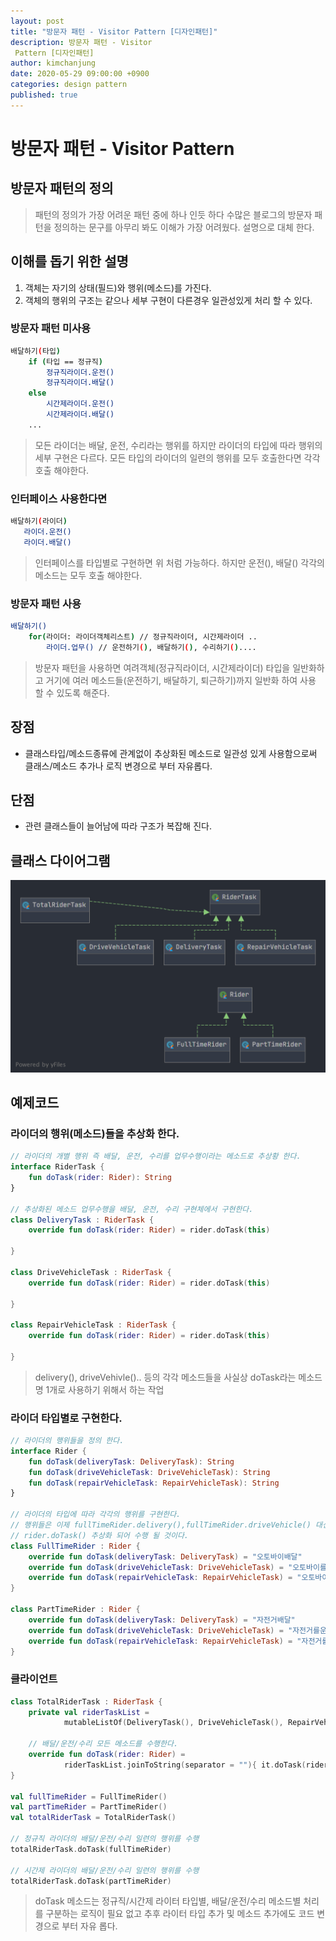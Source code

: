 ```yaml
---
layout: post
title: "방문자 패턴 - Visitor Pattern [디자인패턴]"
description: 방문자 패턴 - Visitor
 Pattern [디자인패턴]
author: kimchanjung
date: 2020-05-29 09:00:00 +0900
categories: design pattern
published: true
---
```


# 방문자 패턴 - Visitor Pattern 

## 방문자 패턴의 정의
> 패턴의 정의가 가장 어려운 패턴 중에 하나 인듯 하다 수많은 블로그의 방문자 패턴을 정의하는 문구를 아무리 봐도 이해가 가장 어려웠다. 설명으로 대체 한다.

## 이해를 돕기 위한 설명
1. 객체는 자기의 상태(필드)와 행위(메소드)를 가진다.
2. 객체의 행위의 구조는 같으나 세부 구현이 다른경우 일관성있게 처리 할 수 있다.

### 방문자 패턴 미사용
```bash
배달하기(타입)
    if (타입 == 정규직)
        정규직라이더.운전()
        정규직라이더.배달()
    else
        시간제라이더.운전()
        시간제라이더.배달()
    ...    
 ```  
 > 모든 라이더는 배달, 운전, 수리라는 행위를 하지만 라이더의 타입에 따라
   행위의 세부 구현은 다르다. 모든 타입의 라이더의 일련의 행위를 모두 호출한다면  각각 호출 해야한다.  

### 인터페이스 사용한다면 
```bash
배달하기(라이더)
   라이더.운전()
   라이더.배달() 
```   
> 인터페이스를 타입별로 구현하면 위 처럼 가능하다. 하지만 운전(), 배달() 각각의 메소드는 모두 호출 해야한다.

### 방문자 패턴 사용
```bash
배달하기()
    for(라이더: 라이더객체리스트) // 정규직라이더, 시간제라이더 ..
        라이더.업무() // 운전하기(), 배달하기(), 수리하기()....
```
> 방문자 패턴을 사용하면 여려객체(정규직라이더, 시간제라이더) 타입을 일반화하고 거기에 여러 메소드들(운전하기, 배달하기, 퇴근하기)까지 일반화 하여 사용 할 수 있도록 해준다.

## 장점
- 클래스타입/메소드종류에 관계없이 추상화된 메소드로 일관성 있게 사용함으로써 클래스/메소드 추가나 로직 변경으로 부터 자유롭다.
## 단점
- 관련 클래스들이 늘어남에 따라 구조가 복잡해 진다.

## 클래스 다이어그램
![class-diagram](/post-img/design-pattern/visitor-pattern-class-diagram.png)

## 예제코드

### 라이더의 행위(메소드)들을 추상화 한다.
```kotlin
// 라이더의 개별 행위 즉 배달, 운전, 수리를 업무수행이라는 메소드로 추상황 한다.
interface RiderTask {
    fun doTask(rider: Rider): String
}

// 추상화된 메소드 업무수행을 배달, 운전, 수리 구현체에서 구현한다.
class DeliveryTask : RiderTask {
    override fun doTask(rider: Rider) = rider.doTask(this)

}

class DriveVehicleTask : RiderTask {
    override fun doTask(rider: Rider) = rider.doTask(this)

}

class RepairVehicleTask : RiderTask {
    override fun doTask(rider: Rider) = rider.doTask(this)

}
```
> delivery(), driveVehivle().. 등의 각각 메소드들을 사실상 doTask라는 메소드명 1개로 사용하기 위해서 하는 작업

### 라이더 타입별로 구현한다.
```kotlin
// 라이더의 행위들을 정의 한다.
interface Rider {
    fun doTask(deliveryTask: DeliveryTask): String
    fun doTask(driveVehicleTask: DriveVehicleTask): String
    fun doTask(repairVehicleTask: RepairVehicleTask): String
}

// 라이더의 타입에 따라 각각의 행위를 구현한다.
// 행위들은 이제 fullTimeRider.delivery(),fullTimeRider.driveVehicle() 대신
// rider.doTask() 추상화 되어 수행 될 것이다.
class FullTimeRider : Rider {
    override fun doTask(deliveryTask: DeliveryTask) = "오토바이배달"
    override fun doTask(driveVehicleTask: DriveVehicleTask) = "오토바이를운전한다"
    override fun doTask(repairVehicleTask: RepairVehicleTask) = "오토바이를수리한다"
}

class PartTimeRider : Rider {
    override fun doTask(deliveryTask: DeliveryTask) = "자전거배달"
    override fun doTask(driveVehicleTask: DriveVehicleTask) = "자전거를운전한다"
    override fun doTask(repairVehicleTask: RepairVehicleTask) = "자전거를수리한다"
}
```

### 클라이언트
```kotlin
class TotalRiderTask : RiderTask {
    private val riderTaskList =
            mutableListOf(DeliveryTask(), DriveVehicleTask(), RepairVehicleTask())

    // 배달/운전/수리 모든 메소드를 수행한다.
    override fun doTask(rider: Rider) =
            riderTaskList.joinToString(separator = ""){ it.doTask(rider) }
}

val fullTimeRider = FullTimeRider()
val partTimeRider = PartTimeRider()
val totalRiderTask = TotalRiderTask()

// 정규직 라이더의 배달/운전/수리 일련의 행위를 수행
totalRiderTask.doTask(fullTimeRider)

// 시간제 라이더의 배달/운전/수리 일련의 행위를 수행
totalRiderTask.doTask(partTimeRider)
```
> doTask 메소드는 정규직/시간제 라이터 타입별, 배달/운전/수리 메소드별 처리를 구분하는 로직이 필요 없고 
추후 라이터 타입 추가 및 메소드 추가에도 코드 변경으로 부터 자유 롭다.
